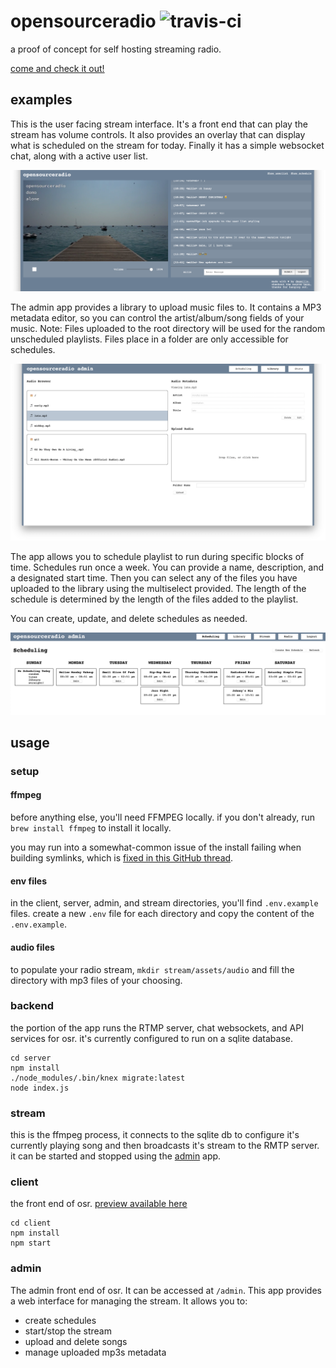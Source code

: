 # opensourceradio ![travis-ci](https://api.travis-ci.org/dmamills/opensourceradio.svg?branch=master)

a proof of concept for self hosting streaming radio.

[come and check it out!](http://radio.yomills.com)

## examples

This is the user facing stream interface. It's a front end that can play the stream has volume controls. It also provides an overlay that can display what is scheduled on the stream for today. Finally it has a simple websocket chat, along with a active user list.

![example stream](example.png)


The admin app provides a library to upload music files to. It contains a MP3 metadata editor, so you can control the artist/album/song fields of your music. Note: Files uploaded to the root directory will be used for the random unscheduled playlists. Files place in a folder are only accessible for schedules.

![admin library](admin-library.png)


The app allows you to schedule playlist to run during specific blocks of time. Schedules run once a week. You can provide a name, description, and a designated start time. Then you can select any of the files you have uploaded to the library using the multiselect provided. The length of the schedule is determined by the length of the files added to the playlist.

You can create, update, and delete schedules as needed.

![admin scheduling](admin-scheduling.png)

## usage

### setup

#### ffmpeg

before anything else, you'll need FFMPEG locally. if you don't already, run `brew install ffmpeg` to install it locally.

you may run into a somewhat-common issue of the install failing when building symlinks, which is [fixed in this GitHub thread](https://github.com/Homebrew/homebrew-core/issues/30652#issuecomment-410645836).

#### env files

in the client, server, admin, and stream directories, you'll find `.env.example` files. create a new `.env` file for each directory and copy the content of the `.env.example`.

#### audio files

to populate your radio stream, `mkdir stream/assets/audio` and fill the directory with mp3 files of your choosing.

### backend

the portion of the app runs the RTMP server, chat websockets, and API services for osr. it's currently configured to run on a sqlite database.

```
cd server
npm install
./node_modules/.bin/knex migrate:latest
node index.js
```

### stream

this is the ffmpeg process, it connects to the sqlite db to configure it's currently playing song and then broadcasts it's stream to the RMTP server. it can be started and stopped using the [admin](#admin) app.

### client

the front end of osr. [preview available here](http://radio.yomills.com)

```
cd client
npm install
npm start
```

### admin

The admin front end of osr. It can be accessed at `/admin`. This app provides a web interface for managing the stream. It allows you to:

- create schedules
- start/stop the stream
- upload and delete songs
- manage uploaded mp3s metadata
